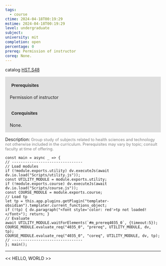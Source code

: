 ```yaml
---
tags:
  - course
ctime: 2024-04-18T00:19:29
mstime: 2024-04-18T00:19:29
level: undergraduate
subject: 
university: mit
completion: open
percentage: 0
prereq: Permission of instructor
coreq: None.
---
```


catalog [HST.S48](http://student.mit.edu/catalog/mHSTb.html#HST.S48)

<span style="display: block; padding: 15px; background-color: rgb(100, 100, 100, 0.2);"><font id="m_prereq4035_0" style="display: block; font-family: Arial, sans-serif; font-weight: bold; padding: 5px">Prerequisites</font><br><span id="prereq4035_0">Permission of instructor</span></span>
<span style="display: block; padding: 15px; background-color: rgb(100, 100, 100, 0.2);"><font id="m_coreq4035_0" style="display: block; font-family: Arial, sans-serif; font-weight: bold; padding: 5px">Corequisites</font><br><span id="coreq4035_0">None.</span></span>

<font style="">Description:</font>
<font style="color: grey; font-size: 0.8rem;">Group study of subjects related to health sciences and technology not otherwise included in the curriculum. Prerequisites may vary by topic; consult faculty at time of offering.</font>

```dataviewjs
const main = async _ => {
// --------------------------------
// Load modules
if (!module.exports.utility) dv.executeJs(await dv.io.load("Scripts/utility.js"));
const UTILITY_MODULE = module.exports.utility;
if (!module.exports.course) dv.executeJs(await dv.io.load("Scripts/course.js"));
const COURSE_MODULE = module.exports.course;
// Load tp
let tp = this.app.plugins.getPlugin("templater-obsidian").templater.current_functions_object;
if (!tp) { dv.paragraph("<font style='color: red'>tp not loaded!</font>"); return; }
// Evaluate
await UTILITY_MODULE.waitForElements(`#m_prereq4035_0`, {timeout:5});
COURSE_MODULE.evaluate_req("4035_0", "prereq", UTILITY_MODULE, dv, tp);
COURSE_MODULE.evaluate_req("4035_0", "coreq", UTILITY_MODULE, dv, tp);
// --------------------------------
}; main();
```

---

<< HELLO, WORLD >>
